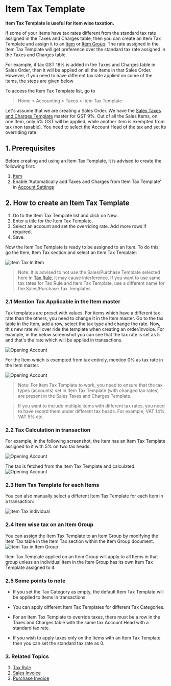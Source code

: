 <!-- add-breadcrumbs -->
# Item Tax Template

**Item Tax Template is useful for item wise taxation.**

If some of your Items have tax rates different from the standard tax rate assigned in the Taxes and Charges table, then you can create an Item Tax Template and assign it to an [Item](/docs/user/manual/en/stock/item) or [Item Group](/docs/user/manual/en/stock/item-group). The rate assigned in the Item Tax Template will get preference over the standard tax rate assigned in the Taxes and Charges table.

For example, if tax GST 18% is added in the Taxes and Charges table in Sales Order, then it will be applied on all the items in that Sales Order. However, if you need to have different tax rate applied on some of the items, the steps are given below 

To access the Item Tax Template list, go to
> Home > Accounting > Taxes > Item Tax Template

Let's assume that we are creating a Sales Order. We have the [Sales Taxes and Charges Template](/docs/user/manual/en/selling/sales-taxes-and-charges-template) master for GST 9%. Out of all the Sales Items, on one Item, only 5% GST will be applied, while another item is exempted from tax (non taxable). You need to select the Account Head of the tax and set its overriding rate.

## 1. Prerequisites
Before creating and using an Item Tax Template, it is advised to create the following first:

1. [Item](/docs/user/manual/en/stock/item)
1. Enable 'Automatically add Taxes and Charges from Item Tax Template' in [Account Settings](/docs/user/manual/en/accounts/accounts-settings)

## 2. How to create an Item Tax Template
1. Go to the Item Tax Template list and click on New.
1. Enter a title for the Item Tax Template. 
1. Select an account and set the overriding rate. Add more rows if required.
1. Save.

Now the Item Tax Template is ready to be assigned to an Item. To do this, go the Item, Item Tax section and select an Item Tax Template:

![Item Tax In Item](/docs/assets/img/accounts/item-tax-in-item.png)

> Note: It is advised to not use the Sales/Purchase Template selected here in [Tax Rule](/docs/user/manual/en/accounts/tax-rule), it may cause interference. If you want to use same tax rates for Tax Rule and Item Tax Template, use a different name for the Sales/Purchase Tax Templates.

### 2.1 Mention Tax Applicable in the Item master

Tax templates are preset with values. For items which have a different tax rate than the others, you need to change it in the Item master. Go to the tax table in the Item, add a row, select the tax type and change the rate. Now, this new rate will over ride the template when creating an order/invoice. For example, in the below screenshot you can see that the tax rate is set as 5 and that's the rate which will be applied in transactions.

<img class="screenshot" alt="Opening Account" src="{{docs_base_url}}/assets/img/accounts/item-wise-tax.png">

For the Item which is exempted from tax entirely, mention 0% as tax rate in the Item master. 

<img class="screenshot" alt="Opening Account" src="{{docs_base_url}}/assets/img/accounts/exempted-item.png">

> Note: For Item Tax Template to work, you need to ensure that the tax types (accounts) set in Item Tax Template (with changed tax rates) are present in the Sales Taxes and Charges Template.

> If you want to include multiple items with different tax rates, you need to have record them under different tax heads. For example, VAT 14%, VAT 5% etc.

### 2.2 Tax Calculation in transaction	

For example, in the following screenshot, the Item has an Item Tax Template assigned to it with 5% on two tax heads.

<img class="screenshot" alt="Opening Account" src="{{docs_base_url}}/assets/img/accounts/tax-calculation.png">

The tax is fetched from the Item Tax Template and calculated:
<img class="screenshot" alt="Opening Account" src="{{docs_base_url}}/assets/img/accounts/tax-calculation1.png">

### 2.3 Item Tax Template for each Items
You can also manually select a different Item Tax Template for each Item in a transaction:

![Item Tax individual](/docs/assets/img/accounts/item-tax-each.png)


### 2.4 Item wise tax on an Item Group
You can assign the Item Tax Template to an Item Group by modifying the Item Tax table in the Item Tax section within the Item Group document.
<img class="screenshot" alt="Item Tax in Item Group" src="{{docs_base_url}}/assets/img/accounts/item-group-tax.png">

Item Tax Template applied on an Item Group will apply to all Items in that group unless an individual Item in the Item Group has its own Item Tax Template assigned to it.

### 2.5 Some points to note

- If you set the Tax Category as empty, the default Item Tax Template will be applied to Items in transactions.

- You can apply different Item Tax Templates for different Tax Categories.

- For an Item Tax Template to override taxes, there must be a row in the Taxes and Charges table with the same tax Account Head with a standard tax rate.

- If you wish to apply taxes only on the Items with an Item Tax Template then you can set the standard tax rate as 0.

### 3. Related Topics
1. [Tax Rule](/docs/user/manual/en/accounts/tax-rule)
1. [Sales Invoice](/docs/user/manual/en/accounts/sales-invoice)
1. [Purchase Invoice](/docs/user/manual/en/accounts/purchase-invoice)
